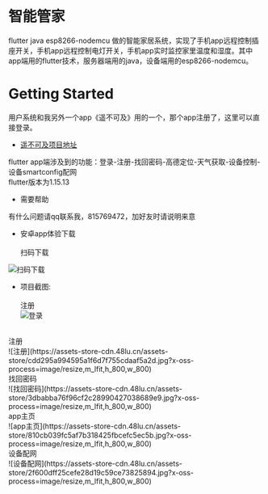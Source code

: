 # 智能管家

flutter java esp8266-nodemcu 做的智能家居系统，实现了手机app远程控制插座开关，手机app远程控制电灯开关，手机app实时监控家里温度和湿度。其中app端用的flutter技术，服务器端用的java，设备端用的esp8266-nodemcu。

# Getting Started

用户系统和我另外一个app《遥不可及》用的一个，那个app注册了，这里可以直接登录。<br>
- [遥不可及项目地址](https://www.github.com/zocoo/flutter-app)

flutter app端涉及到的功能：登录-注册-找回密码-高德定位-天气获取-设备控制-设备smartconfig配网<br>
flutter版本为1.15.13

- 需要帮助

有什么问题请qq联系我，815769472，加好友时请说明来意<br>

- 安卓app体验下载<br><br>
扫码下载

![扫码下载](https://assets-store-cdn.48lu.cn/assets-store/109f77412fe74fbc1206cf207dafe266.png)
<br>
- 项目截图:<br><br>
注册<br>
![登录](https://assets-store-cdn.48lu.cn/assets-store/deda8cd3727026114df2954063982755.jpg?x-oss-process=image/resize,m_lfit,h_800,w_800)
<br>
注册<br>
![注册](https://assets-store-cdn.48lu.cn/assets-store/cdd295a994595a1f6d7f755cdaaf5a2d.jpg?x-oss-process=image/resize,m_lfit,h_800,w_800)
<br>
找回密码<br>
![找回密码](https://assets-store-cdn.48lu.cn/assets-store/3dbabba76f96cf2c28990427038689e9.jpg?x-oss-process=image/resize,m_lfit,h_800,w_800)
<br>
app主页<br>
![app主页](https://assets-store-cdn.48lu.cn/assets-store/810cb039fc5af7b318425fbcefc5ec5b.jpg?x-oss-process=image/resize,m_lfit,h_800,w_800)
<br>
设备配网<br>
![设备配网](https://assets-store-cdn.48lu.cn/assets-store/2f600dff25cefe28d19c59ce73825894.jpg?x-oss-process=image/resize,m_lfit,h_800,w_800)
